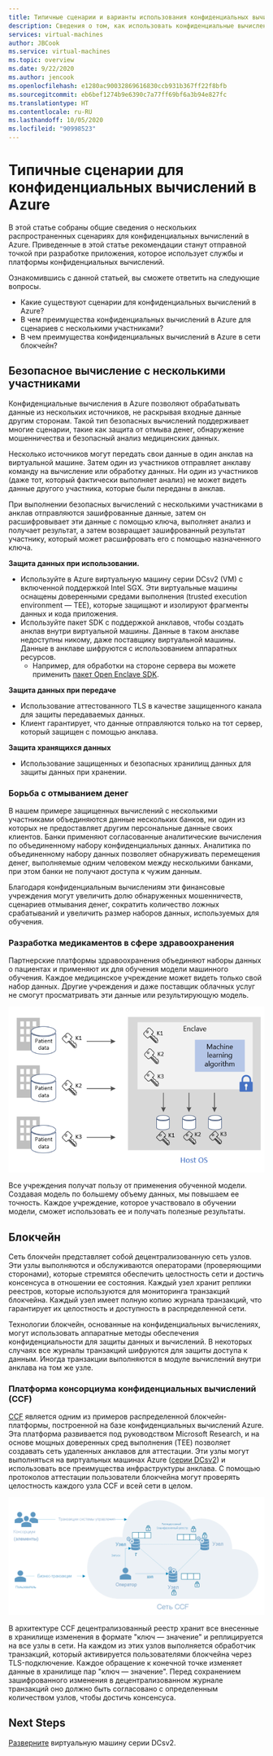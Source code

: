 ```yaml
---
title: Типичные сценарии и варианты использования конфиденциальных вычислений в Azure
description: Сведения о том, как использовать конфиденциальные вычисления в определенных сценариях.
services: virtual-machines
author: JBCook
ms.service: virtual-machines
ms.topic: overview
ms.date: 9/22/2020
ms.author: jencook
ms.openlocfilehash: e1280ac90032869616830ccb931b367ff22f8bfb
ms.sourcegitcommit: eb6bef1274b9e6390c7a77ff69bf6a3b94e827fc
ms.translationtype: HT
ms.contentlocale: ru-RU
ms.lasthandoff: 10/05/2020
ms.locfileid: "90998523"
---
```

# <a name="common-scenarios-for-azure-confidential-computing"></a>Типичные сценарии для конфиденциальных вычислений в Azure

В этой статье собраны общие сведения о нескольких распространенных сценариях для конфиденциальных вычислений в Azure. Приведенные в этой статье рекомендации станут отправной точкой при разработке приложения, которое использует службы и платформы конфиденциальных вычислений. 

Ознакомившись с данной статьей, вы сможете ответить на следующие вопросы.

- Какие существуют сценарии для конфиденциальных вычислений в Azure?
- В чем преимущества конфиденциальных вычислений в Azure для сценариев с несколькими участниками?
- В чем преимущества конфиденциальных вычислений в Azure в сети блокчейн?


## <a name="secure-multi-party-computation"></a>Безопасное вычисление с несколькими участниками
Конфиденциальные вычисления в Azure позволяют обрабатывать данные из нескольких источников, не раскрывая входные данные другим сторонам. Такой тип безопасных вычислений поддерживает многие сценарии, такие как защита от отмыва денег, обнаружение мошенничества и безопасный анализ медицинских данных.

Несколько источников могут передать свои данные в один анклав на виртуальной машине. Затем один из участников отправляет анклаву команду на вычисление или обработку данных. Ни один из участников (даже тот, который фактически выполняет анализ) не может видеть данные другого участника, которые были переданы в анклав. 

При выполнении безопасных вычислений с несколькими участниками в анклав отправляются зашифрованные данные, затем он расшифровывает эти данные с помощью ключа, выполняет анализ и получает результат, а затем возвращает зашифрованный результат участнику, который может расшифровать его с помощью назначенного ключа. 

**Защита данных при использовании.** 
- Используйте в Azure виртуальную машину серии DCsv2 (VM) с включенной поддержкой Intel SGX. Эти виртуальные машины оснащены доверенными средами выполнения (trusted execution environment — TEE), которые защищают и изолируют фрагменты данных и кода приложения.
- Используйте пакет SDK с поддержкой анклавов, чтобы создать анклав внутри виртуальной машины. Данные в таком анклаве недоступны никому, даже поставщику виртуальной машины. Данные в анклаве шифруются с использованием аппаратных ресурсов.
    - Например, для обработки на стороне сервера вы можете применить [пакет Open Enclave SDK](https://github.com/openenclave/openenclave). 

**Защита данных при передаче** 
- Использование аттестованного TLS в качестве защищенного канала для защиты передаваемых данных.
- Клиент гарантирует, что данные отправляются только на тот сервер, который защищен с помощью анклава. 

**Защита хранящихся данных**
- Использование защищенных и безопасных хранилищ данных для защиты данных при хранении. 

### <a name="anti-money-laundering"></a>Борьба с отмыванием денег
В нашем примере защищенных вычислений с несколькими участниками объединяются данные нескольких банков, ни один из которых не предоставляет другим персональные данные своих клиентов. Банки применяют согласованные аналитические вычисления по объединенному набору конфиденциальных данных. Аналитика по объединенному набору данных позволяет обнаруживать перемещения денег, выполняемые одним человеком между несколькими банками, при этом банки не получают доступа к чужим данным.

Благодаря конфиденциальным вычислениям эти финансовые учреждения могут увеличить долю обнаруженных мошенничеств, сценариев отмывания денег, сократить количество ложных срабатываний и увеличить размер наборов данных, используемых для обучения. 

### <a name="drug-development-in-healthcare"></a>Разработка медикаментов в сфере здравоохранения
Партнерские платформы здравоохранения объединяют наборы данных о пациентах и применяют их для обучения модели машинного обучения. Каждое медицинское учреждение может видеть только свой набор данных. Другие учреждения и даже поставщик облачных услуг не смогут просматривать эти данные или результирующую модель. 

![Анализ здоровья пациентов](./media/use-cases-scenarios/patient-data.png)

Все учреждения получат пользу от применения обученной модели. Создавая модель по большему объему данных, мы повышаем ее точность. Каждое учреждение, которое участвовало в обучении модели, сможет использовать ее и получать полезные результаты. 

## <a name="blockchain"></a>Блокчейн

Сеть блокчейн представляет собой децентрализованную сеть узлов. Эти узлы выполняются и обслуживаются операторами (проверяющими сторонами), которые стремятся обеспечить целостность сети и достичь консенсуса в отношении ее состояния. Каждый узел хранит реплики реестров, которые используются для мониторинга транзакций блокчейна. Каждый узел имеет полную копию журнала транзакций, что гарантирует их целостность и доступность в распределенной сети.

Технологии блокчейн, основанные на конфиденциальных вычислениях, могут использовать аппаратные методы обеспечения конфиденциальности для защиты данных и вычислений. В некоторых случаях все журналы транзакций шифруются для защиты доступа к данным. Иногда транзакции выполняются в модуле вычислений внутри анклава на том же узле.

### <a name="confidential-consortium-framework-ccf"></a>Платформа консорциума конфиденциальных вычислений (CCF)
[CCF](https://www.microsoft.com/research/project/confidential-consortium-framework/) является одним из примеров распределенной блокчейн-платформы, построенной на базе конфиденциальных вычислений Azure. Эта платформа развивается под руководством Microsoft Research, и на основе мощных доверенных сред выполнения (TEE) позволяет создавать сеть удаленных анклавов для аттестации. Эти узлы могут выполняться на виртуальных машинах Azure ([серии DCsv2](confidential-computing-enclaves.md)) и использовать все преимущества инфраструктуры анклава. С помощью протоколов аттестации пользователи блокчейна могут проверять целостность каждого узла CCF и всей сети в целом. 

![Сеть узлов](./media/use-cases-scenarios/ccf.png)

В архитектуре CCF децентрализованный реестр хранит все внесенные в хранилище изменения в формате "ключ — значение" и реплицируется на все узлы в сети. На каждом из этих узлов выполняется обработчик транзакций, который активируется пользователями блокчейна через TLS-подключение. Каждое обращение к конечной точке изменяет данные в хранилище пар "ключ — значение". Перед сохранением зашифрованного изменения в децентрализованном журнале транзакций оно должно быть согласовано с определенным количеством узлов, чтобы достичь консенсуса. 

## <a name="next-steps"></a>Next Steps
[Разверните](quick-create-marketplace.md) виртуальную машину серии DCsv2.


